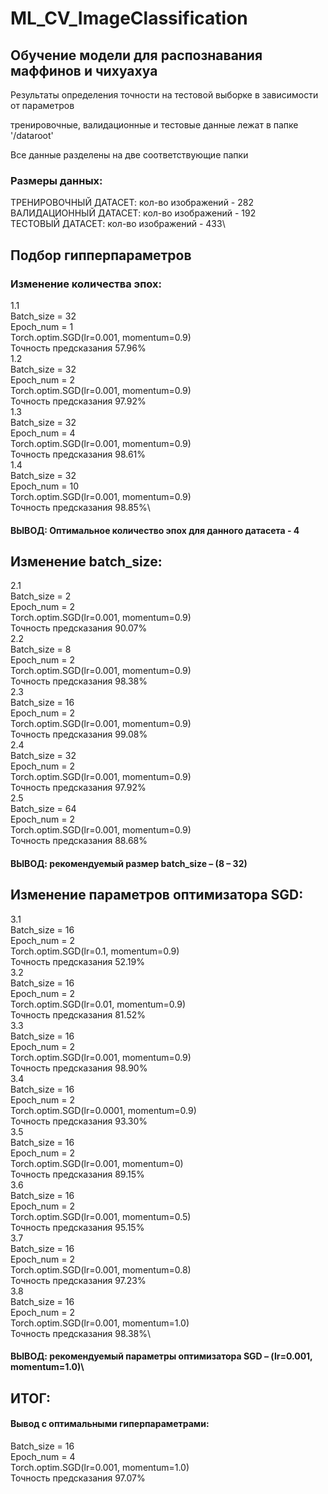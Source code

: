 # ML_CV_ImageClassification
## Обучение модели для распознавания маффинов и чихуахуа

Результаты определения точности на тестовой выборке в зависимости от параметров

тренировочные, валидационные и тестовые данные лежат в папке '/dataroot'

Все данные разделены на две соответствующие папки

### Размеры данных:
ТРЕНИРОВОЧНЫЙ ДАТАСЕТ: кол-во изображений -  282\
ВАЛИДАЦИОННЫЙ ДАТАСЕТ: кол-во изображений -  192\
ТЕСТОВЫЙ ДАТАСЕТ: кол-во изображений -  433\

## Подбор гипперпараметров

### Изменение количества эпох:

1.1\
Batch_size = 32\
Epoch_num = 1\
Torch.optim.SGD(lr=0.001, momentum=0.9)\
Точность предсказания 57.96%\
1.2\
Batch_size = 32\
Epoch_num = 2\
Torch.optim.SGD(lr=0.001, momentum=0.9)\
Точность предсказания 97.92%\
1.3\
Batch_size = 32\
Epoch_num = 4\
Torch.optim.SGD(lr=0.001, momentum=0.9)\
Точность предсказания 98.61%\
1.4\
Batch_size = 32\
Epoch_num = 10\
Torch.optim.SGD(lr=0.001, momentum=0.9)\
Точность предсказания 98.85%\
#### ВЫВОД: Оптимальное количество эпох для данного датасета - 4

## Изменение batch_size:
2.1\
Batch_size = 2\
Epoch_num = 2\
Torch.optim.SGD(lr=0.001, momentum=0.9)\
Точность предсказания 90.07%\
2.2\
Batch_size = 8\
Epoch_num = 2\
Torch.optim.SGD(lr=0.001, momentum=0.9)\
Точность предсказания 98.38%\
2.3\
Batch_size = 16\
Epoch_num = 2\
Torch.optim.SGD(lr=0.001, momentum=0.9)\
Точность предсказания 99.08%\
2.4\
Batch_size = 32\
Epoch_num = 2\
Torch.optim.SGD(lr=0.001, momentum=0.9)\
Точность предсказания 97.92%\
2.5\
Batch_size = 64\
Epoch_num = 2\
Torch.optim.SGD(lr=0.001, momentum=0.9)\
Точность предсказания 88.68%
#### ВЫВОД: рекомендуемый размер batch_size – (8 – 32)

## Изменение параметров оптимизатора SGD:
3.1\
Batch_size = 16\
Epoch_num = 2\
Torch.optim.SGD(lr=0.1, momentum=0.9)\
Точность предсказания 52.19%\
3.2\
Batch_size = 16\
Epoch_num = 2\
Torch.optim.SGD(lr=0.01, momentum=0.9)\
Точность предсказания 81.52%\
3.3\
Batch_size = 16\
Epoch_num = 2\
Torch.optim.SGD(lr=0.001, momentum=0.9)\
Точность предсказания 98.90%\
3.4\
Batch_size = 16\
Epoch_num = 2\
Torch.optim.SGD(lr=0.0001, momentum=0.9)\
Точность предсказания 93.30%\
3.5\
Batch_size = 16\
Epoch_num = 2\
Torch.optim.SGD(lr=0.001, momentum=0)\
Точность предсказания 89.15%\
3.6\
Batch_size = 16\
Epoch_num = 2\
Torch.optim.SGD(lr=0.001, momentum=0.5)\
Точность предсказания 95.15%\
3.7\
Batch_size = 16\
Epoch_num = 2\
Torch.optim.SGD(lr=0.001, momentum=0.8)\
Точность предсказания 97.23%\
3.8\
Batch_size = 16\
Epoch_num = 2\
Torch.optim.SGD(lr=0.001, momentum=1.0)\
Точность предсказания 98.38%\
#### ВЫВОД: рекомендуемый параметры оптимизатора SGD – (lr=0.001, momentum=1.0)\

## ИТОГ:
#### Вывод с оптимальными гиперпараметрами:

Batch_size = 16\
Epoch_num = 4\
Torch.optim.SGD(lr=0.001, momentum=1.0)\
Точность предсказания 97.07%


























